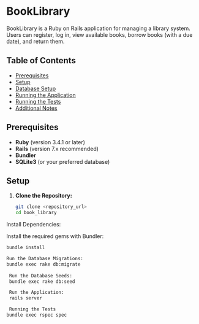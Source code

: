 # BookLibrary

BookLibrary is a Ruby on Rails application for managing a library system. Users can register, log in, view available books, borrow books (with a due date), and return them.

## Table of Contents

- [Prerequisites](#prerequisites)
- [Setup](#setup)
- [Database Setup](#database-setup)
- [Running the Application](#running-the-application)
- [Running the Tests](#running-the-tests)
- [Additional Notes](#additional-notes)

## Prerequisites

- **Ruby** (version 3.4.1 or later)
- **Rails** (version 7.x recommended)
- **Bundler**
- **SQLite3** (or your preferred database)

## Setup

1. **Clone the Repository:**

   ```bash
   git clone <repository_url>
   cd book_library
Install Dependencies:

Install the required gems with Bundler:

   ```bash
   bundle install
   
   Run the Database Migrations:
   bundle exec rake db:migrate
    
    Run the Database Seeds:
    bundle exec rake db:seed

    Run the Application:
    rails server

    Running the Tests
   bundle exec rspec spec

   